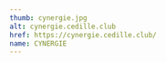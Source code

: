 ```yaml
---
thumb: cynergie.jpg
alt: cynergie.cedille.club
href: https://cynergie.cedille.club/
name: CYNERGIE
---
```

